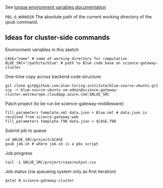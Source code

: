 See [torque environment variables documentation](http://docs.adaptivecomputing.com/torque/4-0-2/Content/topics/commands/qsub.htm)

`PBS_O_WORKDIR` The absolute path of the current working directory of the qsub command.



## Ideas for cluster-side commands

Environment variables in this sketch

```shell
CASE="name" # name of working directory for computation
BLUE_SRC="/path/to/blue" # path to Blue code base on science-gateway-cluster
```

One-time copy across backend code structure:

```shell
git clone git@github.com:alan-turing-institute/blue-source-ubuntu.git
scp -r blue-source-ubuntu vm-admin@science-gateway-cluster.westeurope.cloudapp.azure.com:$BLUE_SRC
```

Patch project (to be run be science-gateway-middleware):

```shell
fill_parameters template.nml data.json > Blue.nml # data.json is received from science-gateway-web
fill_parameters template.f90 data.json > $CASE.f90
```

Submit job to queue

```shell
cd $BLUE_SRC/project/$CASE
qsub job.sh # where job.sh is a pbs script
```

Job progress

```
tail -1 $BLUE_SRC/project/case/output.csv
```

Job status (via queueing system only as first iteration)

```
qstat 0.science-gateway-cluster
```